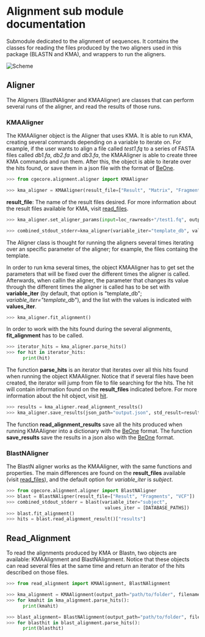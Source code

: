 # Alignment sub module documentation

Submodule dedicated to the alignment of sequences. It contains the classes for reading the files produced by the two aligners used in this package (BLASTN and KMA), and wrappers to run the aligners.

![Scheme](scheme_submodule.png)

## Aligner

The Aligners (BlastNAligner and KMAAligner) are classes that can perform several runs of the aligner, and read the results of those runs.

### KMAAligner

The KMAAligner object is the Aligner that uses KMA. It is able to run KMA, creating several commands depending on a variable to iterate on. For example, if the user wants to align a file called *test1.fq* to a series of FASTA files called *db1.fa*, *db2.fa* and *db3.fa*, the KMAAligner is able to create three KMA commands and run them. After this, the object is able to iterate over the hits found, or save them in a json file with the format of [BeOne](output/templates_json/beone/).

```python
>>> from cgecore.alignment.aligner import KMAAligner

>>> kma_aligner = KMAAligner(result_file=["Result", "Matrix", "Fragments", "VCF"])

```
  **result_file**: The name of the result files desired. For more information about the result files available for KMA, visit [read_files](/alignment/KMA/).

```python
>>> kma_aligner.set_aligner_params(input=loc_rawreads+"/test1.fq", output=loc_output, matrix=True, vcf=True, extra_files=True)

>>> combined_stdout_stderr=kma_aligner(variable_iter="template_db", values_iter=[loc_dataset+"aminoglycoside", loc_dataset+"beta-lactam", loc_dataset+"fosfomycin"])
```
The Aligner class is thought for running the aligners several times iterating over an specific parameter of the aligner; for example, the files containg the template.

In order to run kma several times, the object KMAAligner has to get set the parameters that will be fixed over the different times the aligner is called. Afterwards, when callin the aligner, the parameter that changes its value through the different times the aligner is called has to be set with **variable_iter** (by default, that option is "template_db"; *variable_iter="template_db*"), and the list with the values is indicated with **values_iter**.

```python
>>> kma_aligner.fit_alignment()
```
In order to work with the hits found during the several alignments, **fit_alignment** has to be called.

```python
>>> iterator_hits = kma_aligner.parse_hits()
>>> for hit in iterator_hits:
      print(hit)
```
The function **parse_hits** is an iterator that iterates over all this hits found when running the object KMAAligner. Notice that if several files have been created, the iterator will jump from file to file searching for the hits. The hit will contain information found on the **result_files** indicated before.
For more information about the hit object, visit [hit](/sequence/).

```python
>>> results = kma_aligner.read_alignment_results()
>>> kma_aligner.save_results(json_path="output.json", std_result=results)
```

The function **read_alignment_results** save all the hits produced when running KMAAligner into a dictionary with the [BeOne](output/templates_json/beone/) format. The function **save_results** save the results in a json also with the [BeOne](output/templates_json/beone/) format.

### BlastNAligner

The BlastN aligner works as the KMAAligner, with the same functions and properties. The main differences are found on the **result_files** available (visit [read_files](/alignment/blastn/)), and the default option for *variable_iter* is *subject*.

```python
>>> from cgecore.alignment.aligner import BlastNAligner
>>> blast = BlastNAligner(result_file=["Result", "Fragments", "VCF"])
>>> combined_stdout_stderr = blast(variable_iter="subject",
                                    values_iter = [DATABASE_PATHS])
>>> blast.fit_alignment()
>>> hits = blast.read_alignment_result()["results"]
```

## Read_Alignment

To read the alignments produced by KMA or Blastn, two objects are available: KMAAlignment and BlastNAlignment. Notice that these objects can read several files at the same time and return an iterator of the hits described on those files.

```python
>>> from read_alignment import KMAAlignment, BlastNAlignment

>>> kma_alignment = KMAAlignment(output_path="path/to/folder", filenames=["aminoglycoside", "beta-lactam", "fosfomycin"], result_file=["Result", "Alignment"])
>>> for kmahit in kma_alignment.parse_hits():
      print(kmahit)

>>> blast_alignment= BlastNAlignment(output_path="path/to/folder", filenames=["blasttest2amino5.xml", "blasttest2betalactam5.xml", "blasttest2colistin5.xml", "blasttest2fosfomycin5.xml"], result_file="XML")
>>> for blasthit in blast_alignment.parse_hits():
      print(blasthit)

```
